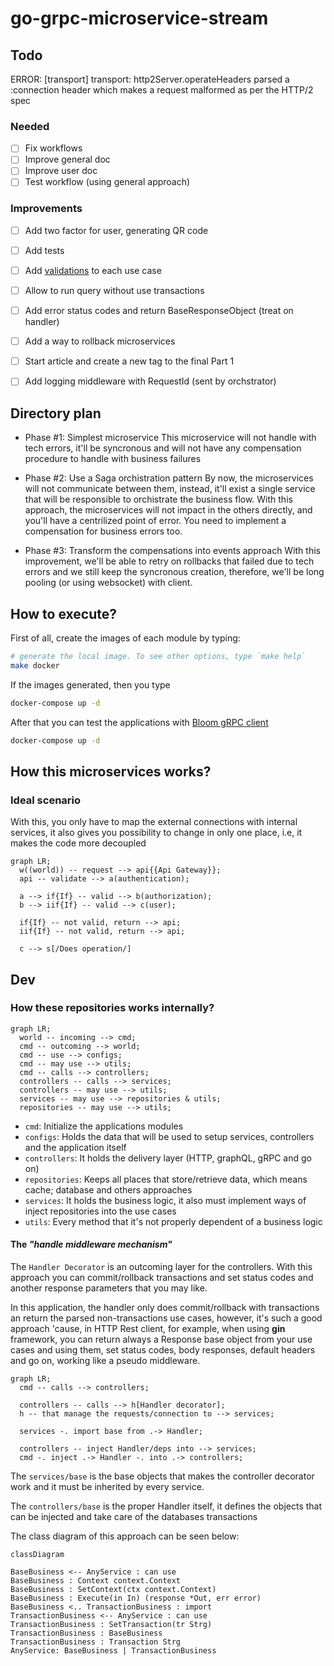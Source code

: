 # go-grpc-microservice-stream

## Todo

ERROR: [transport] transport: http2Server.operateHeaders parsed a :connection header which makes a request malformed as per the HTTP/2 spec

### Needed

- [ ] Fix workflows
- [ ] Improve general doc
- [ ] Improve user doc
- [ ] Test workflow (using general approach)

### Improvements

- [ ] Add two factor for user, generating QR code
- [ ] Add tests
- [ ] Add [validations] to each use case
- [ ] Allow to run query without use transactions
- [ ] Add error status codes and return BaseResponseObject (treat on handler)
- [ ] Add a way to rollback microservices
- [ ] Start article and create a new tag to the final Part 1
- [ ] Add logging middleware with RequestId (sent by orchstrator)


## Directory plan

- Phase #1: Simplest microservice
  This microservice will not handle with tech errors, it'll be syncronous and
  will not have any compensation procedure to handle with business failures

- Phase #2: Use a Saga orchistration pattern
  By now, the microservices will not communicate between them, instead, it'll
  exist a single service that will be responsible to orchistrate the business
  flow. With this approach, the microservices will not impact in the others
  directly, and you'll have a centrilized point of error. You need to implement
  a compensation for business errors too.

- Phase #3: Transform the compensations into events approach
  With this improvement, we'll be able to retry on rollbacks that failed due to
  tech errors and we still keep the syncronous creation, therefore, we'll be
  long pooling (or using websocket) with client.


## How to execute?

First of all, create the images of each module by typing:

```bash
# generate the local image. To see other options, type `make help`
make docker
```

If the images generated, then you type

```bash
docker-compose up -d
```

After that you can test the applications with
[Bloom gRPC client](https://github.com/bloomrpc/bloomrpc/releases/tag/1.5.3)


```bash
docker-compose up -d
```

## How this microservices works?

### Ideal scenario

With this, you only have to map the external connections with internal services,
it also gives you possibility to change in only one place, i.e, it makes the
code more decoupled


```mermaid
graph LR;
  w((world)) -- request --> api{{Api Gateway}};
  api -- validate --> a(authentication);

  a --> if{If} -- valid --> b(authorization);
  b --> iif{If} -- valid --> c(user);

  if{If} -- not valid, return --> api;
  iif{If} -- not valid, return --> api;

  c --> s[/Does operation/]
```


## Dev

### How these repositories works internally?

```mermaid
graph LR;
  world -- incoming --> cmd;
  cmd -- outcoming --> world;
  cmd -- use --> configs;
  cmd -- may use --> utils;
  cmd -- calls --> controllers;
  controllers -- calls --> services;
  controllers -- may use --> utils;
  services -- may use --> repositories & utils;
  repositories -- may use --> utils;
```

- `cmd`: Initialize the applications modules
- `configs`: Holds the data that will be used to setup services, controllers and the application itself
- `controllers`: It holds the delivery layer (HTTP, graphQL, gRPC and go on)
- `repositories`: Keeps all places that store/retrieve data, which means cache; database and others approaches
- `services`: It holds the business logic, it also must implement ways of inject repositories into the use cases
- `utils`: Every method that it's not properly dependent of a business logic


#### The ***"handle middleware mechanism"***


The `Handler Decorator` is an outcoming layer for the controllers.
With this approach you can commit/rollback transactions and set status codes and
another response parameters that you may like.

In this application, the handler only does commit/rollback with transactions an
return the parsed non-transactions use cases, however, it's such a good approach
'cause, in HTTP Rest client, for example, when using **gin** framework, you can
return always a Response base object from your use cases and using them, set
status codes, body responses, default headers and go on, working like a pseudo
middleware.


```mermaid
graph LR;
  cmd -- calls --> controllers;

  controllers -- calls --> h[Handler decorator];
  h -- that manage the requests/connection to --> services;

  services -. import base from .-> Handler;

  controllers -- inject Handler/deps into --> services;
  cmd -. inject .-> Handler -. into .-> controllers;
```


The `services/base` is the base objects that makes the controller decorator work
and it must be inherited by every service.

The `controllers/base` is the proper Handler itself, it defines the objects that
can be injected and take care of the databases transactions


The class diagram of this approach can be seen below:
```mermaid
classDiagram

BaseBusiness <-- AnyService : can use
BaseBusiness : Context context.Context
BaseBusiness : SetContext(ctx context.Context)
BaseBusiness : Execute(in In) (response *Out, err error)
BaseBusiness <.. TransactionBusiness : import
TransactionBusiness <-- AnyService : can use
TransactionBusiness : SetTransaction(tr Strg)
TransactionBusiness : BaseBusiness
TransactionBusiness : Transaction Strg
AnyService: BaseBusiness | TransactionBusiness
```


<!-- Links -->

[validations]: https://github.com/go-playground/validator